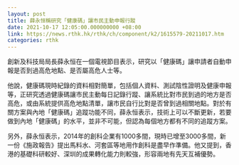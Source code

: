 ```yaml
---
layout: post
title: 薛永恒稱研究「健康碼」讓市民主動申報行蹤
date: 2021-10-17 12:05:00.000000000 +08:00
link: https://news.rthk.hk/rthk/ch/component/k2/1615579-20211017.htm
categories: rthk
---
```


創新及科技局局長薛永恒在一個電視節目表示，研究以「健康碼」讓申請者自動申報是否到過高危地點、是否屬高危人士等。

他說，健康碼現時紀錄的資料相對簡單，包括個人資料、測試陰性證明及健康申報等，正研究透過健康碼讓市民主動每日記錄行蹤、讓系統比對市民到過的地方是否高危，或由系統提供高危地點清單，讓市民自行比對是否曾到過相關地點。對於有關方案與內地「健康碼」追蹤功能不同，薛永恒表示，技術上可以不斷更新，若要做到內地「健康碼」的水平，並非不可能，但認為每個地方都有不同的追蹤方案。

另外，薛永恒表示，2014年的創科企業有1000多間，現時已增至3000多間，新一份《施政報告》提出馬料水、河套區等地用作創科是盡早作準備。他又提到，香港的基礎科研較好、深圳的成果轉化能力則較強，形容兩地有先天互補優勢。

